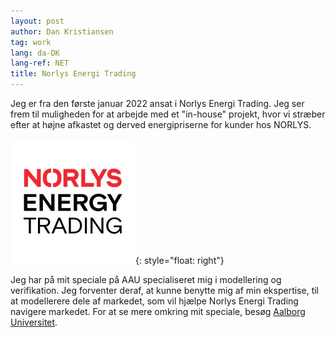 ```yaml
---
layout: post
author: Dan Kristiansen
tag: work
lang: da-DK
lang-ref: NET
title: Norlys Energi Trading
---
```


Jeg er fra den første januar 2022 ansat i Norlys Energi Trading. Jeg ser frem til muligheden for at arbejde med et "in-house" projekt, hvor vi stræber efter at højne afkastet og derved energipriserne for kunder hos NORLYS.

![image](/images/NET.jpg){: style="float: right"}

Jeg har på mit speciale på AAU specialiseret mig i modellering og verifikation. Jeg forventer deraf, at kunne benytte mig af min ekspertise, til at modellerere dele af markedet, som vil hjælpe Norlys Energi Trading navigere markedet. For at se mere omkring mit speciale, besøg <a href="/aau">Aalborg Universitet</a>. 
